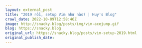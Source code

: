 ```yaml
---
layout: external_post
title: "2019 rồi, setup Vim như nào? | Huy's Blog"
crawl_date: 2022-10-09T12:58:46Z
image: http://snacky.blog/posts/img/vim-acejump.gif
blog: https://snacky.blog
original_url: https://snacky.blog/posts/vim-setup-2019.html
original_publish_date: 
---
```


